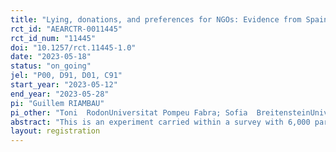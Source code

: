 ```yaml
---
title: "Lying, donations, and preferences for NGOs: Evidence from Spain "
rct_id: "AEARCTR-0011445"
rct_id_num: "11445"
doi: "10.1257/rct.11445-1.0"
date: "2023-05-18"
status: "on_going"
jel: "P00, D91, D01, C91"
start_year: "2023-05-12"
end_year: "2023-05-28"
pi: "Guillem RIAMBAU"
pi_other: "Toni  RodonUniversitat Pompeu Fabra; Sofia  BreitensteinUniversitat de Barcelona"
abstract: "This is an experiment carried within a survey with 6,000 participants in Spain. Subjects are asked to think about a number between 0 and 5. Then they are asked to reveal the number and at the same time told that the number will be converted into € for a given NGO chosen at at random among 4 NGOs. The goal is to assess willingness to donate depending on individual characteristics and NGOs location of headquarters and main goals. "
layout: registration
---
```


